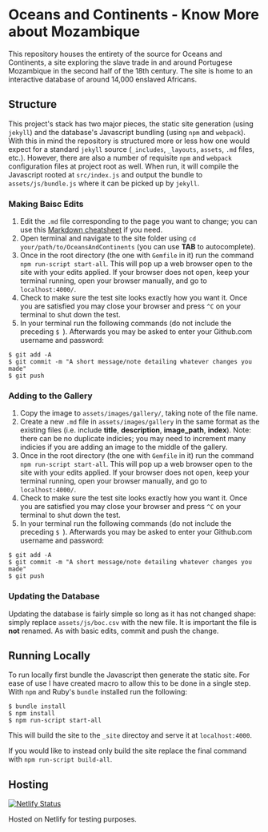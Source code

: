 # Oceans and Continents - Know More about Mozambique
This repository houses the entirety of the source for Oceans and Continents, a site exploring the slave trade in and around Portugese Mozambique in the second half of the 18th century.
The site is home to an interactive database of around 14,000 enslaved Africans.

## Structure
This project's stack has two major pieces, the static site generation (using `jekyll`) and the database's Javascript bundling (using `npm` and `webpack`).
With this in mind the repository is structured more or less how one would expect for a standard `jekyll` source (`_includes`, `_layouts`, `assets`, `.md` files, etc.).
However, there are also a number of requisite `npm` and `webpack` configuration files at project root as well.
When run, it will compile the Javascript rooted at `src/index.js` and output the bundle to `assets/js/bundle.js` where it can be picked up by `jekyll`.

### Making Baisc Edits
1. Edit the `.md` file corresponding to the page you want to change; you can use this [Markdown cheatsheet](https://www.markdownguide.org/cheat-sheet/) if you need.
2. Open terminal and navigate to the site folder using `cd your/path/to/OceansAndContinents` (you can use **TAB** to autocomplete).
3. Once in the root directory (the one with `Gemfile` in it) run the command `npm run-script start-all`. This will pop up a web browser open to the site with your edits applied. If your browser does not open, keep your terminal running, open your browser manually, and go to `localhost:4000/`.
4. Check to make sure the test site looks exactly how you want it. Once you are satisfied you may close your browser and press `^C` on your terminal to shut down the test.
5. In your terminal run the following commands (do not include the preceding `$ `). Afterwards you may be asked to enter your Github.com username and password:
```
$ git add -A
$ git commit -m "A short message/note detailing whatever changes you made"
$ git push
```

### Adding to the Gallery
1. Copy the image to `assets/images/gallery/`, taking note of the file name.
2. Create a new `.md` file in `assets/images/gallery` in the same format as the existing files (i.e. include **title**, **description**, **image_path**, **index**). Note: there can be no duplicate indicies; you may need to increment many indicies if you are adding an image to the middle of the gallery.
3. Once in the root directory (the one with `Gemfile` in it) run the command `npm run-script start-all`. This will pop up a web browser open to the site with your edits applied. If your browser does not open, keep your terminal running, open your browser manually, and go to `localhost:4000/`.
4. Check to make sure the test site looks exactly how you want it. Once you are satisfied you may close your browser and press `^C` on your terminal to shut down the test.
5. In your terminal run the following commands (do not include the preceding `$ `). Afterwards you may be asked to enter your Github.com username and password:
```
$ git add -A
$ git commit -m "A short message/note detailing whatever changes you made"
$ git push
```

### Updating the Database
Updating the database is fairly simple so long as it has not changed shape: simply replace `assets/js/boc.csv` with the new file.
It is important the file is **not** renamed.
As with basic edits, commit and push the change.

## Running Locally
To run locally first bundle the Javascript then generate the static site.
For ease of use I have created macro to allow this to be done in a single step.
With `npm` and Ruby's `bundle` installed run the following:
```
$ bundle install
$ npm install
$ npm run-script start-all
```
This will build the site to the `_site` directoy and serve it at `localhost:4000`.

If you would like to instead only build the site replace the final command with `npm run-script build-all`.

## Hosting
 [![Netlify Status](https://api.netlify.com/api/v1/badges/eb3842ff-bdb6-48c2-a208-bd5f9b50405c/deploy-status)](https://app.netlify.com/sites/priceless-allen-285e5f/deploys)
 
Hosted on Netlify for testing purposes.
